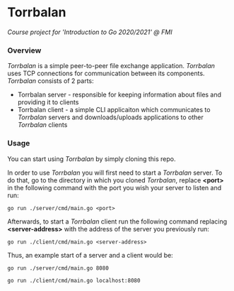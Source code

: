 # Torrbalan
*Course project for 'Introduction to Go 2020/2021' @ FMI*

### Overview

*Torrbalan* is a simple peer-to-peer file exchange application. *Torrbalan* uses TCP connections for communication between its components. *Torrbalan* consists of 2 parts:
- Torrbalan server - responsible for keeping information about files and providing it to clients
- Torrbalan client - a simple CLI applicaiton which communicates to *Torrbalan* servers and downloads/uploads applications to other *Torrbalan* clients

### Usage
You can start using *Torrbalan* by simply cloning this repo. 

In order to use *Torrbalan* you will first need to start a *Torrbalan* server. To do that, go to the directory in which you cloned *Torrbalan*, replace **\<port\>** in the following command with the port you wish your server to listen and run:

`go run ./server/cmd/main.go <port>`

Afterwards, to start a *Torrbalan* client run the following command replacing **\<server-address\>** with the address of the server you previously run:

`go run ./client/cmd/main.go <server-address>`

Thus, an example start of a server and a client would be:

`go run ./server/cmd/main.go 8080`

`go run ./client/cmd/main.go localhost:8080`